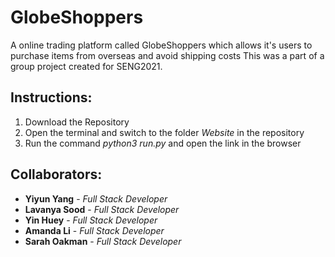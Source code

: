 # GlobeShoppers
A online trading platform called GlobeShoppers which allows it's users to purchase items from overseas and avoid shipping costs
This was a part of a group project created for SENG2021.

## Instructions:
1. Download the Repository
2. Open the terminal and switch to the folder *Website* in the repository
3. Run the command *python3 run.py* and open the link in the browser

## Collaborators:
* **Yiyun Yang** - *Full Stack Developer* 
* **Lavanya Sood** - *Full Stack Developer* 
* **Yin Huey** - *Full Stack Developer* 
* **Amanda Li** - *Full Stack Developer*
* **Sarah Oakman** - *Full Stack Developer* 

